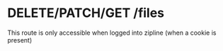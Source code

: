 # DELETE/PATCH/GET /files

This route is only accessible when logged into zipline (when a cookie is present)
